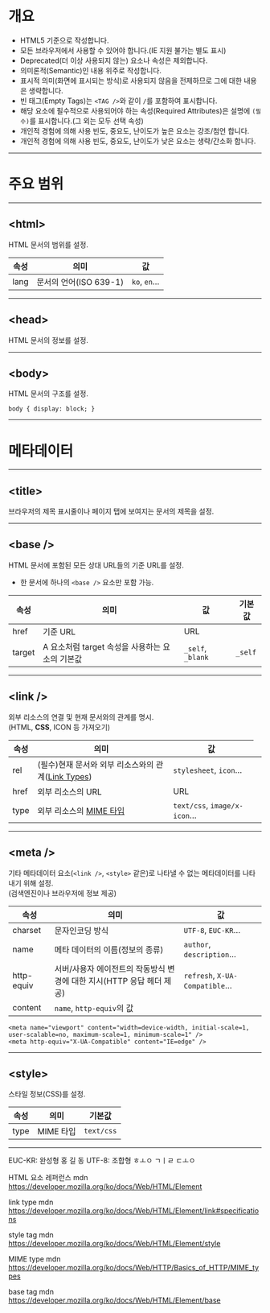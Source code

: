 <h1>개요</span></h1><ul>
<li>HTML5 기준으로 작성합니다.</li>
<li>모든 브라우저에서 사용할 수 있어야 합니다.(IE 지원 불가는 별도 표시)</li>
<li>Deprecated(더 이상 사용되지 않는) 요소나 속성은 제외합니다.</li>
<li>의미론적(Semantic)인 내용 위주로 작성합니다.</li>
<li>표시적 의미(화면에 표시되는 방식)로 사용되지 않음을 전제하므로 그에 대한 내용은 생략합니다.</li>
<li>빈 태그(Empty Tags)는 <code>&lt;TAG /&gt;</code>와 같이 <code>/</code>를 포함하여 표시합니다.</li>
<li>해당 요소에 필수적으로 사용되어야 하는 속성(Required Attributes)은 설명에 <code>(필수)</code>를 표시합니다.(그 외는 모두 선택 속성)</li>
<li>개인적 경험에 의해 사용 빈도, 중요도, 난이도가 높은 요소는 강조/첨언 합니다.</li>
<li>개인적 경험에 의해 사용 빈도, 중요도, 난이도가 낮은 요소는 생략/간소화 합니다.</li>
</ul>

***

<h1>주요 범위</h1>

***

<h2>&lt;html&gt;</h2>
<p>HTML 문서의 범위를 설정.</p>

<table>
<thead>
<tr>
<th>속성</th>
<th>의미</th>
<th>값</th>
</tr>
</thead>
<tbody>
<tr>
<td>lang</td>
<td>문서의 언어(ISO 639-1)</td>
<td><code>ko</code>, <code>en</code>…</td>
</tr>
</tbody>
</table>

***

<h2>&lt;head&gt;</h2>
<p>HTML 문서의 정보를 설정.</p>

***

<h2>&lt;body&gt;</h2>
<p>HTML 문서의 구조를 설정.</p>
<pre><code class="css">body { display: block; }
</code></pre>

****

<h1>메타데이터</h1>

***

<h2>&lt;title&gt;</h2>
<p>브라우저의 제목 표시줄이나 페이지 탭에 보여지는 문서의 제목을 설정.</p>

***

<h2>&lt;base /&gt;</h2>
<p>HTML 문서에 포함된 모든 상대 URL들의 기준 URL를 설정.</p>
<ul>
    <li>한 문서에 하나의 <code>&lt;base /&gt;</code> 요소만 포함 가능.</li>
</ul>

<table>
    <thead>
        <tr>
            <th>속성</th>
            <th>의미</th>
            <th>값</th>
            <th>기본값</th>
        </tr>
    </thead>
    <tbody>
        <tr>
            <td>href</td>
            <td>기준 URL</td>
            <td>URL</td>
            <td></td>
        </tr>
        <tr>
            <td>target</td>
            <td>A 요소처럼 target 속성을 사용하는 요소의 기본값</td>
            <td><code>_self</code>, <code>_blank</code></td>
            <td><code>_self</code></td>
        </tr>
    </tbody>
</table>

***

<h2>&lt;link /&gt;</h2>
<p>외부 리소스의 연결 및 현재 문서와의 관계를 명시.<br>(HTML, <strong>CSS</strong>, ICON 등 가져오기)</p>
<table>
    <thead>
        <tr>
            <th>속성</th>
            <th>의미</th>
            <th>값</th>
        </tr>
    </thead>
    <tbody>
        <tr>
            <td>rel</td>
            <td>(필수)현재 문서와 외부 리소스와의 관계(<a href="https://developer.mozilla.org/en-US/docs/Web/HTML/Link_types"
                    target="_blank" rel="noopener">Link Types</a>)</td>
            <td><code>stylesheet</code>, <code>icon</code>…</td>
            <td></td>
        </tr>
        <tr>
            <td>href</td>
            <td>외부 리소스의 URL</td>
            <td>URL</td>
            <td></td>
        </tr>
        <tr>
            <td>type</td>
            <td>외부 리소스의 <a href="https://developer.mozilla.org/ko/docs/Web/HTTP/Basics_of_HTTP/MIME_types"
                    target="_blank" rel="noopener">MIME 타입</a></td>
            <td><code>text/css</code>, <code>image/x-icon</code>…</td>
            <td></td>
        </tr>
    </tbody>
</table>

***

<h2>&lt;meta /&gt;</h2>
<p>기타 메타데이터 요소(<code>&lt;link /&gt;</code>, <code>&lt;style&gt;</code> 같은)로 나타낼 수 없는 메타데이터를 나타내기 위해 설정.<br>(검색엔진이나 브라우저에
    정보 제공)</p>
<table>
    <thead>
        <tr>
            <th>속성</th>
            <th>의미</th>
            <th>값</th>
        </tr>
    </thead>
    <tbody>
        <tr>
            <td>charset</td>
            <td>문자인코딩 방식</td>
            <td><code>UTF-8</code>, <code>EUC-KR</code>…</td>
        </tr>
        <tr>
            <td>name</td>
            <td>메타 데이터의 이름(정보의 종류)</td>
            <td><code>author</code>, <code>description</code>…</td>
        </tr>
        <tr>
            <td>http-equiv</td>
            <td>서버/사용자 에이전트의 작동방식 변경에 대한 지시(HTTP 응답 헤더 제공)</td>
            <td><code>refresh</code>, <code>X-UA-Compatible</code>…</td>
        </tr>
        <tr>
            <td>content</td>
            <td><code>name</code>, <code>http-equiv</code>의 값</td>
            <td></td>
        </tr>
    </tbody>
</table>
<pre><code class="html">&lt;meta name=&quot;viewport&quot; content=&quot;width=device-width, initial-scale=1, user-scalable=no, maximum-scale=1, minimum-scale=1&quot; /&gt;
&lt;meta http-equiv=&quot;X-UA-Compatible&quot; content=&quot;IE=edge&quot; /&gt;
</code></pre>

***

<h2>&lt;style&gt;</h2>
<p>스타일 정보(CSS)를 설정.</p>
<table>
    <thead>
        <tr>
            <th>속성</th>
            <th>의미</th>
            <th>기본값</th>
        </tr>
    </thead>
    <tbody>
        <tr>
            <td>type</td>
            <td>MIME 타입</td>
            <td><code>text/css</code></td>
        </tr>
    </tbody>
</table>

***

EUC-KR: 완성형
    홍 길 동
UTF-8: 조합형
    ㅎㅗㅇ ㄱㅣㄹ ㄷㅗㅇ

HTML 요소 레퍼런스 mdn
https://developer.mozilla.org/ko/docs/Web/HTML/Element

link type mdn
https://developer.mozilla.org/ko/docs/Web/HTML/Element/link#specifications

style tag mdn
https://developer.mozilla.org/ko/docs/Web/HTML/Element/style

MIME type mdn
https://developer.mozilla.org/ko/docs/Web/HTTP/Basics_of_HTTP/MIME_types

base tag mdn
https://developer.mozilla.org/ko/docs/Web/HTML/Element/base


